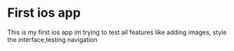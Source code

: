 #  First ios app 

This is my first ios app im trying to test all features like adding images, style the interface,testing navigation

